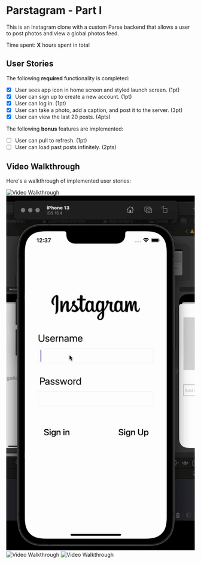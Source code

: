 # Parstagram - Part I

This is an Instagram clone with a custom Parse backend that allows a user to post photos and view a global photos feed.

Time spent: **X** hours spent in total

## User Stories

The following **required** functionality is completed:

- [x] User sees app icon in home screen and styled launch screen. (1pt)
- [x] User can sign up to create a new account. (1pt)
- [x] User can log in. (1pt)
- [x] User can take a photo, add a caption, and post it to the server. (3pt)
- [x] User can view the last 20 posts. (4pts)

The following **bonus** features are implemented:

- [ ] User can pull to refresh. (1pt)
- [ ] User can load past posts infinitely. (2pts)

## Video Walkthrough

Here's a walkthrough of implemented user stories:

<img src='https://github.com/minshinkhant/myInsta/blob/main/demo.gif' title='Video Walkthrough' width='' alt='Video Walkthrough' />

<img src='https://github.com/minshinkhant/myInsta/blob/main/demo1.gif' title='Video Walkthrough' width='' alt='Video Walkthrough' />

<img src='https://github.com/minshinkhant/myInsta/blob/main/demo2.gif' title='Video Walkthrough' width='' alt='Video Walkthrough' />

<img src='https://github.com/minshinkhant/myInsta/blob/main/demo3.gif' title='Video Walkthrough' width='' alt='Video Walkthrough' />

